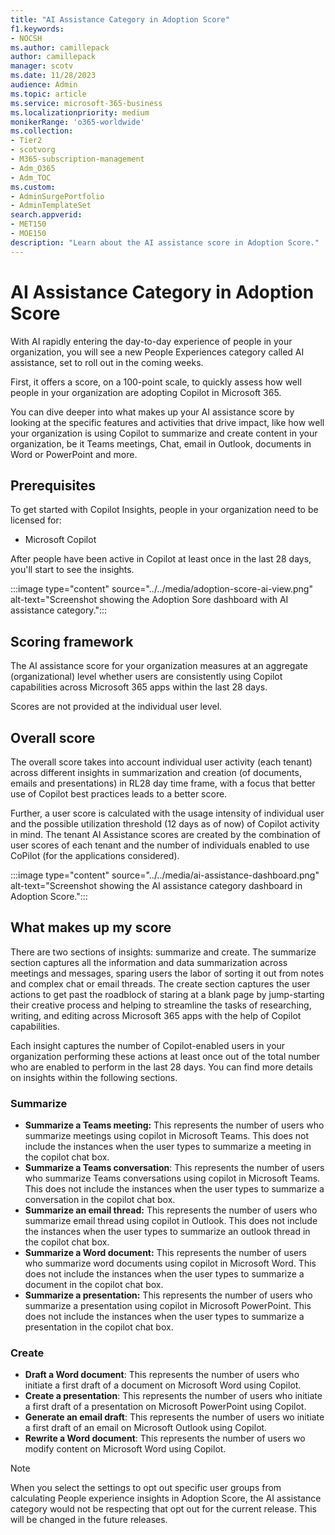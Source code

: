 ```yaml
---
title: "AI Assistance Category in Adoption Score"
f1.keywords:
- NOCSH
ms.author: camillepack
author: camillepack
manager: scotv
ms.date: 11/28/2023
audience: Admin
ms.topic: article
ms.service: microsoft-365-business
ms.localizationpriority: medium
monikerRange: 'o365-worldwide'
ms.collection: 
- Tier2
- scotvorg
- M365-subscription-management 
- Adm_O365
- Adm_TOC
ms.custom: 
- AdminSurgePortfolio
- AdminTemplateSet
search.appverid:
- MET150
- MOE150
description: "Learn about the AI assistance score in Adoption Score." 
---
```


# AI Assistance Category in Adoption Score

With AI rapidly entering the day-to-day experience of people in your organization, you will see a new People Experiences category called AI assistance, set to roll out in the coming weeks.

First, it offers a score, on a 100-point scale, to quickly assess how well people in your organization are adopting Copilot in Microsoft 365.

You can dive deeper into what makes up your AI assistance score by looking at the specific features and activities that drive impact, like how well your organization is using Copilot to summarize and create content in your organization, be it Teams meetings, Chat, email in Outlook, documents in Word or PowerPoint and more.

## Prerequisites

To get started with Copilot Insights, people in your organization need to be licensed for:

- Microsoft Copilot

After people have been active in Copilot at least once in the last 28 days, you'll start to see the insights.

:::image type="content" source="../../media/adoption-score-ai-view.png" alt-text="Screenshot showing the Adoption Sore dashboard with AI assistance category.":::

## Scoring framework

The AI assistance score for your organization measures at an aggregate (organizational) level whether users are consistently using Copilot capabilities across Microsoft 365 apps within the last 28 days.

Scores are not provided at the individual user level.

## Overall score

The overall score takes into account individual user activity (each tenant) across different insights in summarization and creation (of documents, emails and presentations) in RL28 day time frame, with a focus that better use of Copilot best practices leads to a better score.  

Further, a user score is calculated with the usage intensity of individual user and the possible utilization threshold (12 days as of now) of Copilot activity in mind. The tenant AI Assistance scores are created by the combination of user scores of each tenant and the number of individuals enabled to use CoPilot (for the applications considered).

:::image type="content" source="../../media/ai-assistance-dashboard.png" alt-text="Screenshot showing the AI assistance category dashboard in Adoption Score.":::

## What makes up my score

There are two sections of insights: summarize and create. The summarize section captures all the information and data summarization across meetings and messages, sparing users the labor of sorting it out from notes and complex chat or email threads. The create section captures the user actions to get past the roadblock of staring at a blank page by jump-starting their creative process and helping to streamline the tasks of researching, writing, and editing across Microsoft 365 apps with the help of Copilot capabilities.

Each insight captures the number of Copilot-enabled users in your organization performing these actions at least once out of the total number who are enabled to perform in the last 28 days. You can find more details on insights within the following sections.

### Summarize

- **Summarize a Teams meeting:** This represents the number of users who summarize meetings using copilot in Microsoft Teams. This does not include the instances when the user types to summarize a meeting in the copilot chat box.
- **Summarize a Teams conversation**: This represents the number of users who summarize Teams conversations using copilot in Microsoft Teams. This does not include the instances when the user types to summarize a conversation in the copilot chat box.
- **Summarize an email thread:** This represents the number of users who summarize email thread using copilot in Outlook. This does not include the instances when the user types to summarize an outlook thread in the copilot chat box.
- **Summarize a Word document:** This represents the number of users who summarize word documents using copilot in Microsoft Word. This does not include the instances when the user types to summarize a document in the copilot chat box.
- **Summarize a presentation:** This represents the number of users who summarize a presentation using copilot in Microsoft PowerPoint. This does not include the instances when the user types to summarize a presentation in the copilot chat box.

### Create

- **Draft a Word document**: This represents the number of users who initiate a first draft of a document on Microsoft Word using Copilot.
- **Create a presentation**: This represents the number of users who initiate a first draft of a presentation on Microsoft PowerPoint using Copilot.
- **Generate an email draft**: This represents the number of users wo initiate a first draft of an email on Microsoft Outlook using Copilot.
- **Rewrite a Word document**: This represents the number of users wo modify content on Microsoft Word using Copilot.

>[!NOTE]
> When you select the settings to opt out specific user groups from calculating People experience insights in Adoption Score, the AI assistance category would not be respecting that opt out for the current release. This will be changed in the future releases.
